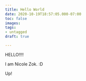 ```yaml
---
title: Hello World
date: 2020-10-19T18:57:05.000-07:00
toc: false
images: 
tags:
- untagged
draft: true

---
```

HELLO!!!!

I am Nicole Zok. :D

Up!
